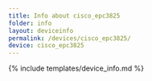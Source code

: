 ```yaml
---
title: Info about cisco_epc3825
folder: info
layout: deviceinfo
permalink: /devices/cisco_epc3825/
device: cisco_epc3825
---
```

{% include templates/device_info.md %}
